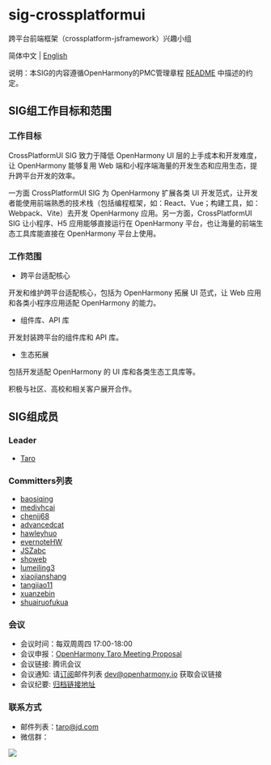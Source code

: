 # sig-crossplatformui

跨平台前端框架（crossplatform-jsframework）兴趣小组

简体中文 | [English](./sig_crossplatformui.md)

说明：本SIG的内容遵循OpenHarmony的PMC管理章程 [README](../../zh/pmc.md) 中描述的约定。


## SIG组工作目标和范围

### 工作目标
CrossPlatformUI SIG 致力于降低 OpenHarmony UI 层的上手成本和开发难度，让 OpenHarmony 能够复用 Web 端和小程序端海量的开发生态和应用生态，提升跨平台开发的效率。

一方面 CrossPlatformUI SIG 为 OpenHarmony 扩展各类 UI 开发范式，让开发者能使用前端熟悉的技术栈（包括编程框架，如：React、Vue；构建工具，如：Webpack、Vite）去开发 OpenHarmony 应用。另一方面，CrossPlatformUI SIG 让小程序、H5 应用能够直接运行在 OpenHarmony 平台，也让海量的前端生态工具库能直接在 OpenHarmony 平台上使用。

### 工作范围
- 跨平台适配核心

开发和维护跨平台适配核心，包括为 OpenHarmony 拓展 UI 范式，让 Web 应用和各类小程序应用适配 OpenHarmony 的能力。

- 组件库、API 库

开发封装跨平台的组件库和 API 库。

- 生态拓展

包括开发适配 OpenHarmony 的 UI 库和各类生态工具库等。

积极与社区、高校和相关客户展开合作。

## SIG组成员

### Leader
- [Taro](https://gitee.com/o2team/Taro)

### Committers列表
- [baosiqing](https://gitee.com/baosiqing)
- [medivhcai](https://gitee.com/medivhcai)
- [chenjj68](https://gitee.com/chenjj68)
- [advancedcat](https://gitee.com/advancedcat)
- [hawleyhuo](https://gitee.com/hawleyhuo)
- [evernoteHW](https://gitee.com/evernoteHW)
- [JSZabc](https://gitee.com/JSZabc)
- [showeb](https://gitee.com/showeb)
- [lumeiling3](https://gitee.com/lumeiling3)
- [xiaojianshang](https://gitee.com/xiaojianshang)
- [tangjiao11](https://gitee.com/tangjiao11)
- [xuanzebin](https://gitee.com/xuanzebin)
- [shuairuofukua](https://gitee.com/shuairuofukua)



### 会议
 - 会议时间：每双周周四 17:00-18:00
 - 会议申报：[OpenHarmony Taro Meeting Proposal](https://etherpad.openharmony.cn/p/taro%E8%AE%AE%E9%A2%98%E7%94%B3%E6%8A%A5)
 - 会议链接: 腾讯会议
 - 会议通知: 请[订阅](https://lists.openatom.io/postorius/lists/dev.openharmony.io)邮件列表 dev@openharmony.io 获取会议链接
 - 会议纪要: [归档链接地址](https://gitee.com/openharmony-sig/sig-content/tree/master/crossplatformui/meetings)

### 联系方式

- 邮件列表：taro@jd.com 
- 微信群：

![](https://img13.360buyimg.com/ling/jfs/t1/199829/17/18179/761565/619df07aE2f32e9ba/2b328bf44471a1ab.png)
